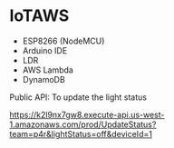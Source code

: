 # IoTAWS

- ESP8266 (NodeMCU)
- Arduino IDE
- LDR
- AWS Lambda
- DynamoDB


Public API: To update the light status

https://k2l9nx7gw8.execute-api.us-west-1.amazonaws.com/prod/UpdateStatus?team=p4r&lightStatus=off&deviceId=1

